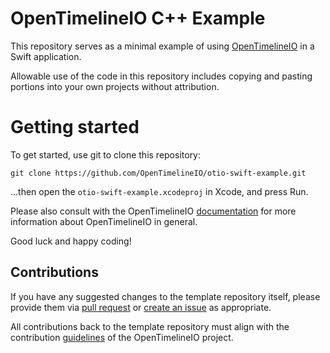 # OpenTimelineIO C++ Example

This repository serves as a minimal example of using [OpenTimelineIO](https://opentimeline.io) in a Swift application.

Allowable use of the code in this repository includes copying and pasting portions into
your own projects without attribution.


# Getting started

To get started, use git to clone this repository:

```
git clone https://github.com/OpenTimelineIO/otio-swift-example.git
```

...then open the `otio-swift-example.xcodeproj` in Xcode, and press Run.


Please also consult with the OpenTimelineIO [documentation](https://opentimelineio.readthedocs.io/en/latest/index.html)
for more information about OpenTimelineIO in general.

Good luck and happy coding!


## Contributions

If you have any suggested changes to the template repository itself, 
please provide them via [pull request](../../pulls) or [create an issue](../../issues) as appropriate. 

All contributions back to the template repository must align with the contribution
[guidelines](https://opentimelineio.readthedocs.io/en/latest/tutorials/contributing.html) 
of the OpenTimelineIO project.
